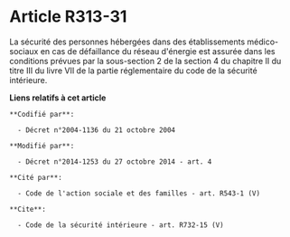 # Article R313-31

La sécurité des personnes hébergées dans des établissements médico-sociaux en cas de défaillance du réseau d'énergie est
assurée dans les conditions prévues par la sous-section 2 de la section 4 du chapitre II du titre III du livre VII de la
partie réglementaire du code de la sécurité intérieure.

**Liens relatifs à cet article**

	**Codifié par**:

	  - Décret n°2004-1136 du 21 octobre 2004

	**Modifié par**:

	  - Décret n°2014-1253 du 27 octobre 2014 - art. 4

	**Cité par**:

	  - Code de l'action sociale et des familles - art. R543-1 (V)

	**Cite**:

	  - Code de la sécurité intérieure - art. R732-15 (V)
